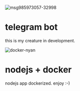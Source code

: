 
![msg985973057-32998](https://user-images.githubusercontent.com/68069659/147804500-129ede69-3661-42ca-870f-7db43f311af1.jpg)

# telegram bot

this is my creature in development.

![docker-nyan](https://user-images.githubusercontent.com/68069659/147804246-afece714-1743-4406-b9bf-4d5a274ab4c8.gif)

# nodejs + docker

nodejs app dockerized. enjoy :-)

